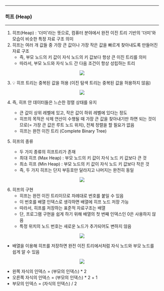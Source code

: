 -----
### 히프 (Heap)
-----
1. 히프(Heap) : '더미'라는 뜻으로, 컴퓨터 분야에서 완전 이진 트리 기반의 '더미'와 모습이 비슷한 특정 자료 구조 의미
2. 히프는 여러 개 값들 중 가장 큰 값이나 가장 작은 값을 빠르게 찾아내도록 만들어진 자료 구조
   - 즉, 부모 노드의 키 값이 자식 노드의 키 값보다 항상 큰 이진 트리를 의미
   - 따라서, 부모 노드와 자식 노드 간 다음 조건이 항상 성립하는 트리
<div align="center">
<img src="https://github.com/user-attachments/assets/cc2dcb8c-a530-4b0e-b691-9c94844aa28b">
</div>

3. 💡 히프 트리는 중복된 값을 허용 (이진 탐색 트리는 중복된 값을 허용하지 않음)
<div align="center">
<img src="https://github.com/user-attachments/assets/122b8590-4926-4960-b0cb-67f2d1c8085b">
</div>

4. 즉, 히프 안 데이터들은 느슨한 정렬 상태를 유지
   - 큰 값이 상위 레벨에 있고, 작은 값이 하위 레벨에 있다는 정도
   - 히프의 목적은 삭제 연산이 수행될 때 가장 큰 값을 찾아내기만 하면 되는 것이므로(= 가장 큰 값은 루트 노드 위치), 전체 정렬을 할 필요가 없음
   - 히프는 완전 이진 트리 (Complete Binary Tree)

5. 히프의 종류
   - 두 가지 종류의 히프트리가 존재
   - 최대 히프 (Max Heap) : 부모 노드의 키 값이 자식 노드 키 값보다 큰 것
   - 최소 히프 (Min Heap) : 부모 노드의 키 값이 자식 노드 키 값보다 작은 것
   - 즉, 두 가지 히프는 단지 부등호만 달라지고 나머지는 완전히 동일
<div align="center">
<img src="https://github.com/user-attachments/assets/5fb5198b-0273-41c9-a9f7-c493422265e0">
</div>

6. 히프의 구현
   - 히프는 완전 이진 트리이므로 차례대로 번호를 붙일 수 있음
   - 이 번호를 배열 인덱스로 생각하면 배열에 히프 노드 저장 가능
   - 따라서, 히프를 저장하는 표준적 자료구조는 배열
   - 단, 프로그램 구현을 쉽게 하기 위해 배열의 첫 번째 인덱스인 0은 사용하지 않음
   - 특정 위치의 노드 번호는 새로운 노드가 추가되어도 변하지 않음
<div align="center">
<img src="https://github.com/user-attachments/assets/14aebba1-28b7-4ad5-aca2-7f0d2e66bf7d">
</div>

   - 배열을 이용해 히프를 저장하면 완전 이진 트리에서처럼 자식 노드와 부모 노드를 쉽게 알 수 있음
<div align="center">
<img src="https://github.com/user-attachments/assets/273ef05b-7372-47f7-bddb-53426229a957">
</div>

   - 왼쪽 자식의 인덱스 = (부모의 인덱스) * 2
   - 오른쪽 자식의 인덱스 = (부모의 인덱스) * 2 + 1
   - 부모의 인덱스 = (자식의 인덱스) / 2
